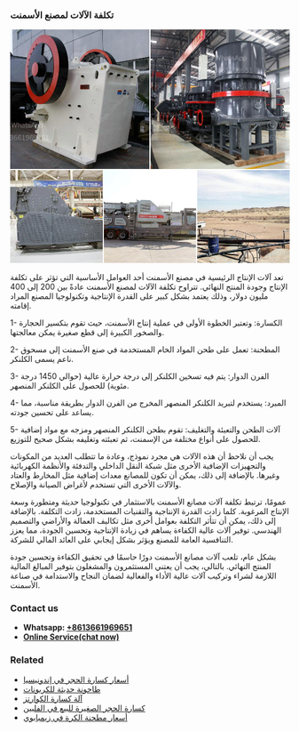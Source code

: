 <h3>تكلفة الآلات لمصنع الأسمنت</h3><img src='1701850744.jpg' alt=''><p>تعد آلات الإنتاج الرئيسية في مصنع الأسمنت أحد العوامل الأساسية التي تؤثر على تكلفة الإنتاج وجودة المنتج النهائي. تتراوح تكلفة الآلات لمصنع الأسمنت عادةً بين 200 إلى 400 مليون دولار، وذلك يعتمد بشكل كبير على القدرة الإنتاجية وتكنولوجيا المصنع المراد إقامته.</p><p>1- الكسارة: وتعتبر الخطوة الأولى في عملية إنتاج الأسمنت، حيث تقوم بتكسير الحجارة والصخور الكبيرة إلى قطع صغيرة يمكن معالجتها.</p><p>2- المطحنة: تعمل على طحن المواد الخام المستخدمة في صنع الأسمنت إلى مسحوق ناعم يسمى الكلنكر.</p><p>3- الفرن الدوار: يتم فيه تسخين الكلنكر إلى درجة حرارة عالية (حوالي 1450 درجة مئوية) للحصول على الكلنكر المنصهر.</p><p>4- المبرد: يستخدم لتبريد الكلنكر المنصهر المخرج من الفرن الدوار بطريقة مناسبة، مما يساعد على تحسين جودته.</p><p>5- آلات الطحن والتعبئة والتغليف: تقوم بطحن الكلنكر المنصهر ومزجه مع مواد إضافية للحصول على أنواع مختلفة من الإسمنت، ثم تعبئته وتغليفه بشكل صحيح للتوزيع.</p><p>يجب أن نلاحظ أن هذه الآلات هي مجرد نموذج، وعادة ما تتطلب العديد من المكونات والتجهيزات الإضافية الأخرى مثل شبكة النقل الداخلي والتدفئة والأنظمة الكهربائية وغيرها. بالإضافة إلى ذلك، يمكن أن تكون للمصانع معدات إضافية مثل المخارط والعتاد والآلات الأخرى التي تستخدم لأغراض الصيانة والإصلاح.</p><p>عمومًا، ترتبط تكلفة آلات مصانع الأسمنت بالاستثمار في تكنولوجيا حديثة ومتطورة وسعة الإنتاج المرغوبة. كلما زادت القدرة الإنتاجية والتقنيات المستخدمة، زادت التكلفة. بالإضافة إلى ذلك، يمكن أن تتأثر التكلفة بعوامل أخرى مثل تكاليف العمالة والأراضي والتصميم الهندسي. توفير آلات عالية الكفاءة يساهم في زيادة الإنتاجية وتحسين الجودة، مما يعزز التنافسية العامة للمصنع ويؤثر بشكل إيجابي على العائد المالي للشركة.</p><p>بشكل عام، تلعب آلات مصانع الأسمنت دورًا حاسمًا في تحقيق الكفاءة وتحسين جودة المنتج النهائي. بالتالي، يجب أن يعتني المستثمرون والمشغلون بتوفير المبالغ المالية اللازمة لشراء وتركيب آلات عالية الأداء والفعالية لضمان النجاح والاستدامة في صناعة الأسمنت.</p><h3>Contact us</h3><ul><li><strong>Whatsapp:&nbsp;<a href="https://wa.me/8613661969651">+8613661969651</a></strong></li><li><a href="https://swt.shibang-china.com/?git&amp;zhl&amp;تكلفة الآلات لمصنع الأسمنت"><strong>Online Service(chat now)</strong></a></li></ul><h3>Related</h3><ul><li><a href='أسعار كسارة الحجر في إندونيسيا.md'>أسعار كسارة الحجر في إندونيسيا</a></li><li><a href='طاحونة حديثة للكربونات.md'>طاحونة حديثة للكربونات</a></li><li><a href='آلة كسارة الكوارتز.md'>آلة كسارة الكوارتز</a></li><li><a href='كسارة الحجر الصغيرة للبيع في الفلبين.md'>كسارة الحجر الصغيرة للبيع في الفلبين</a></li><li><a href='أسعار مطحنة الكرة في زيمبابوي.md'>أسعار مطحنة الكرة في زيمبابوي</a></li></ul>